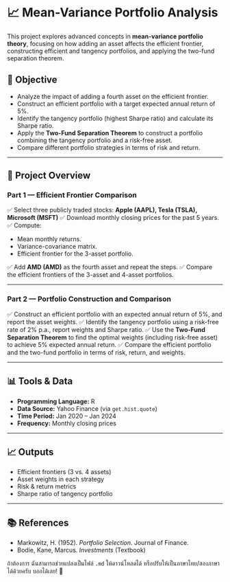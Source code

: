 # 📈 Mean-Variance Portfolio Analysis

This project explores advanced concepts in **mean-variance portfolio theory**, focusing on how adding an asset affects the efficient frontier, constructing efficient and tangency portfolios, and applying the two-fund separation theorem.

## 🎯 Objective

* Analyze the impact of adding a fourth asset on the efficient frontier.
* Construct an efficient portfolio with a target expected annual return of 5%.
* Identify the tangency portfolio (highest Sharpe ratio) and calculate its Sharpe ratio.
* Apply the **Two-Fund Separation Theorem** to construct a portfolio combining the tangency portfolio and a risk-free asset.
* Compare different portfolio strategies in terms of risk and return.

---

## 📄 Project Overview

### Part 1 — Efficient Frontier Comparison

✅ Select three publicly traded stocks:
**Apple (AAPL), Tesla (TSLA), Microsoft (MSFT)**
✅ Download monthly closing prices for the past 5 years.
✅ Compute:

* Mean monthly returns.
* Variance-covariance matrix.
* Efficient frontier for the 3-asset portfolio.

✅ Add **AMD (AMD)** as the fourth asset and repeat the steps.
✅ Compare the efficient frontiers of the 3-asset and 4-asset portfolios.

---

### Part 2 — Portfolio Construction and Comparison

✅ Construct an efficient portfolio with an expected annual return of 5%, and report the asset weights.
✅ Identify the tangency portfolio using a risk-free rate of 2% p.a., report weights and Sharpe ratio.
✅ Use the **Two-Fund Separation Theorem** to find the optimal weights (including risk-free asset) to achieve 5% expected annual return.
✅ Compare the efficient portfolio and the two-fund portfolio in terms of risk, return, and weights.

---

## 📊 Tools & Data

* **Programming Language:** R
* **Data Source:** Yahoo Finance (via `get.hist.quote`)
* **Time Period:** Jan 2020 – Jan 2024
* **Frequency:** Monthly closing prices

---

## 📈 Outputs

* Efficient frontiers (3 vs. 4 assets)
* Asset weights in each strategy
* Risk & return metrics
* Sharpe ratio of tangency portfolio

---

## 📚 References

* Markowitz, H. (1952). *Portfolio Selection*. Journal of Finance.
* Bodie, Kane, Marcus. *Investments* (Textbook)


ถ้าต้องการ ฉันสามารถช่วยแปลงเป็นไฟล์ `.md` ให้ดาวน์โหลดได้ หรือปรับให้เป็นภาษาไทย/สองภาษาได้ด้วยครับ บอกได้เลย! 🌟
